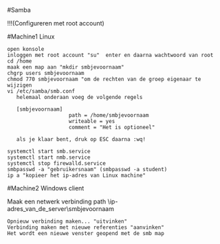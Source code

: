 #Samba

!!!(Configureren met root account)

#Machine1 Linux

    open konsole
    inloggen met root account "su"  enter en daarna wachtwoord van root
    cd /home
    maak een map aan "mkdir smbjevoornaam"
    chgrp users smbjevoornaam
    chmod 770 smbjevoornaam "om de rechten van de groep eigenaar te wijzigen
    vi /etc/samba/smb.conf
       helemaal onderaan voeg de volgende regels

       [smbjevoornaam]
                        path = /home/smbjevoornaam
                        writeable = yes
                        comment = "Het is optioneel"
        
       als je klaar bent, druk op ESC daarna :wq!

    systemctl start smb.service
    systemctl start nmb.service
    systemctl stop firewalld.service
    smbpasswd -a "gebruikersnaam" (smbpasswd -a student)
    ip a "kopieer het ip-adres van Linux machine"

 

#Machine2 Windows client

Maak een netwerk verbinding
    path \\ip-adres_van_de_server\smbjevoornaam
    
    Opnieuw verbinding maken... "uitvinken"
    Verbinding maken met nieuwe referenties "aanvinken"
    Het wordt een nieuwe venster geopend met de smb map
